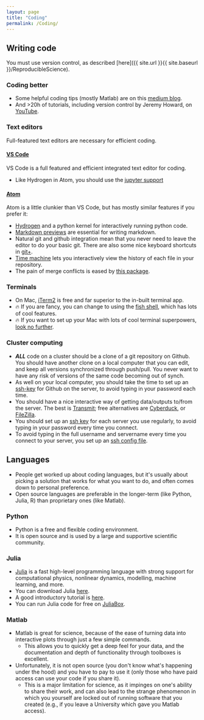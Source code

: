 ```yaml
---
layout: page
title: "Coding"
permalink: /Coding/
---
```


## Writing code

You must use version control, as described [here]({{ site.url }}{{ site.baseurl }}/ReproducibleScience).

### Coding better

- Some helpful coding tips (mostly Matlab) are on this [medium blog](https://medium.com/@neuraljojo).
- And >20h of tutorials, including version control by Jeremy Howard, on [YouTube](https://www.youtube.com/playlist?list=PLfYUBJiXbdtSLBPJ1GMx-sQWf6iNhb8mM).

### Text editors

Full-featured text editors are necessary for efficient coding.

#### [VS Code](https://code.visualstudio.com)

VS Code is a full featured and efficient integrated text editor for coding.

- Like Hydrogen in Atom, you should use the [jupyter support](https://code.visualstudio.com/docs/python/jupyter-support-py)

#### [Atom](https://atom.io/)

Atom is a little clunkier than VS Code, but has mostly similar features if you prefer it:

- [Hydrogen](https://nteract.gitbooks.io/hydrogen/) and a python kernel for interactively running python code.
- [Markdown previews](https://atom.io/packages/markdown-preview) are essential for writing markdown.
- Natural git and github integration mean that you never need to leave the editor to do your basic git. There are also some nice keyboard shortcuts in [git+](https://atom.io/packages/git-plus).
- [Time machine](https://atom.io/packages/git-time-machine) lets you interactively view the history of each file in your repository.
- The pain of merge conflicts is eased by [this package](https://atom.io/packages/merge-conflicts).

### Terminals

- On Mac, [iTerm2](https://iterm2.com/) is free and far superior to the in-built terminal app.
- :fire: If you are fancy, you can change to using the [fish shell](https://fishshell.com/), which has lots of cool features.
- :fire: If you want to set up your Mac with lots of cool terminal superpowers, [look no further](https://github.com/ghaiklor/iterm-fish-fisher-osx).

### Cluster computing

- ***ALL*** code on a cluster should be a clone of a git repository on Github.
  You should have another clone on a local computer that you can edit, and keep all versions synchronized through push/pull.
  You never want to have any risk of versions of the same code becoming out of synch.
- As well on your local computer, you should take the time to set up an [ssh-key](https://help.github.com/articles/generating-an-ssh-key/) for Github on the server, to avoid typing in your password each time.
- You should have a nice interactive way of getting data/outputs to/from the server.
  The best is [Transmit](https://panic.com/transmit/); free alternatives are [Cyberduck](https://cyberduck.io/), or [FileZilla](https://filezilla-project.org/).
- You should set up an [ssh key](https://www.digitalocean.com/community/tutorials/how-to-set-up-ssh-keys--2) for each server you use regularly, to avoid typing in your password every time you connect.
- To avoid typing in the full username and servername every time you connect to your server, you set up an [ssh config file](https://nerderati.com/2011/03/17/simplify-your-life-with-an-ssh-config-file/).

## Languages

- People get worked up about coding languages, but it's usually about picking a solution that works for what you want to do, and often comes down to personal preference.
- Open source languages are preferable in the longer-term (like Python, Julia, R) than proprietary ones (like Matlab).

### Python

- Python is a free and flexible coding environment.
- It is open source and is used by a large and supportive scientific community.

### Julia

- [Julia](https://github.com/JuliaLang/julia) is a fast high-level programming language with strong support for computational physics, nonlinear dynamics, modelling, machine learning, and more.
- You can download Julia [here](https://julialang.org/downloads/).
- A good introductory tutorial is [here](https://intersectaustralia.github.io/training/JULIA101/index).
- You can run Julia code for free on [JuliaBox](https://www.juliabox.com/).

### Matlab

- Matlab is great for science, because of the ease of turning data into interactive plots through just a few simple commands.
    - This allows you to quickly get a deep feel for your data, and the documentation and depth of functionality through toolboxes is excellent.
- Unfortunately, it is not open source (you don't know what's happening under the hood) and you have to pay to use it (only those who have paid access can use your code if you share it).
    - This is a major limitation for science, as it impinges on one's ability to share their work, and can also lead to the strange phenomenon in which you yourself are locked out of running software that you created (e.g., if you leave a University which gave you Matlab access).
